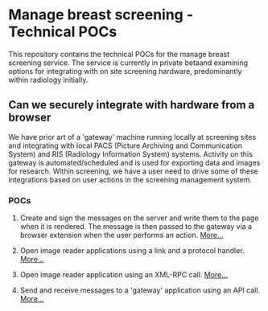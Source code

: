 Manage breast screening - Technical POCs
===========================================

This repository contains the technical POCs for the manage breast screening service. The service is currently in private betaand examining options for integrating with on site screening hardware, predominantly within radiology initially.

## Can we securely integrate with hardware from a browser

We have prior art of a 'gateway' machine running locally at screening sites and integrating with local PACS (Picture Archiving and Communication System) and RIS (Radiology Information System) systems. Activity on this gateway is automated/scheduled and is used for exporting data and images for research. Within screening, we have a user need to drive some of these integrations based on user actions in the screening management system.

### POCs

1. Create and sign the messages on the server and write them to the page when it is rendered. The message is then passed to the gateway via a browser extension when the user performs an action. [More...](./poc_one/README.md)

2. Open image reader applications using a link and a protocol handler. [More...](./poc_two/README.md)

3. Open image reader application using an XML-RPC call. [More...](./poc_three/README.md)   

4. Send and receive messages to a 'gateway' application using an API call. [More...](./poc_four/README.md)
